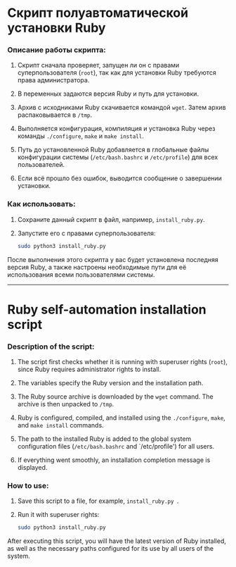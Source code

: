 # Скрипт полуавтоматической установки Ruby
### Описание работы скрипта:

1. Скрипт сначала проверяет, запущен ли он с правами суперпользователя (`root`), так как для установки Ruby требуются права администратора.
   
2. В переменных задаются версия Ruby и путь для установки.

3. Архив с исходниками Ruby скачивается командой `wget`. Затем архив распаковывается в `/tmp`.

4. Выполняется конфигурация, компиляция и установка Ruby через команды `./configure`, `make` и `make install`.

5. Путь до установленной Ruby добавляется в глобальные файлы конфигурации системы (`/etc/bash.bashrc` и `/etc/profile`) для всех пользователей.

6. Если всё прошло без ошибок, выводится сообщение о завершении установки.

### Как использовать:

1. Сохраните данный скрипт в файл, например, `install_ruby.py`.
2. Запустите его с правами суперпользователя:

   ```bash
   sudo python3 install_ruby.py
   ```

После выполнения этого скрипта у вас будет установлена последняя версия Ruby, а также настроены необходимые пути для её использования всеми пользователями системы.

------------------------------------------------------------------------

# Ruby self-automation installation script

### Description of the script:

1. The script first checks whether it is running with superuser rights (`root`), since Ruby requires administrator rights to install.
   
2. The variables specify the Ruby version and the installation path.

3. The Ruby source archive is downloaded by the `wget` command. The archive is then unpacked to `/tmp`.

4. Ruby is configured, compiled, and installed using the `./configure`, `make`, and `make install` commands.

5. The path to the installed Ruby is added to the global system configuration files (`/etc/bash.bashrc` and `/etc/profile') for all users.

6. If everything went smoothly, an installation completion message is displayed.

### How to use:

1. Save this script to a file, for example, `install_ruby.py `.
2. Run it with superuser rights:

   ```bash
   sudo python3 install_ruby.py
   ```

After executing this script, you will have the latest version of Ruby installed, as well as the necessary paths configured for its use by all users of the system.
